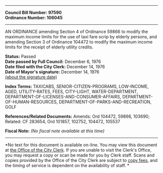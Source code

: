 * * * * *  
  
**Council Bill Number: [](#h0)[](#h2)97590**   
**Ordinance Number: 106045**  
  
* * * * *  
  
AN ORDINANCE amending Section 4 of Ordinance 59866 to modify the maximum income limits for the use of taxi fare scrip by elderly persons, and amending Section 3 of Ordinance 104472 to modify the maximum income limits for the receipt of elderly utility credits.  
  
**Status:** Passed   
**Date passed by Full Council:** December 6, 1976   
**Date filed with the City Clerk:** December 14, 1976   
**Date of Mayor's signature:** December 14, 1976   
[(about the signature date)](/~public/approvaldate.htm)   
  
  
  
**Index Terms:** TAXICABS, SENIOR-CITIZEN-PROGRAMS, LOW-INCOME, AGED, UTILITY-RATES, FEES, CITY-LIGHT, WATER-DEPARTMENT, DEPARTMENT-OF-LICENSES-AND-CONSUMER-AFFAIRS, DEPARTMENT-OF-HUMAN-RESOURCES, DEPARTMENT-OF-PARKS-AND-RECREATION, GOLF  
  
**References/Related Documents:** Amends: Ord 104472, 59866, 103690; Related: CF 283654, Ord 101857, 102752, 104472, 105537  
  
**Fiscal Note:** *(No fiscal note available at this time)*  
  
* * * * *  
  
*No text for this document is available on-line. You may view this document at [the Office of the City Clerk](http://www.seattle.gov/leg/clerk/contactUs.htm). If you are unable to visit the Clerk's Office, you may request a copy or scan be made for you by Clerk staff. Scans and copies provided by the Office of the City Clerk are subject to [copy fees](http://clerk.seattle.gov/~public/clerkfees.htm), and the timing of service is dependent on the availability of staff. *  
  
  

